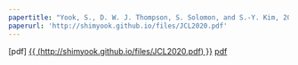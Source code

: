 ```yaml
---
papertitle: "Yook, S., D. W. J. Thompson, S. Solomon, and S.-Y. Kim, 2020: The key role of coupled chemistry-climate interactions in tropical stratospheric temperature variability. J. Climate, 33, 7619-7629."
paperurl: 'http://shimyook.github.io/files/JCL2020.pdf'
---
```

[pdf] <a href="{{ (http://shimyook.github.io/files/JCL2020.pdf) }}"><u>{{ (http://shimyook.github.io/files/JCL2020.pdf) }}</u></a>
[pdf](http://shimyook.github.io/files/JCL2020.pdf)
